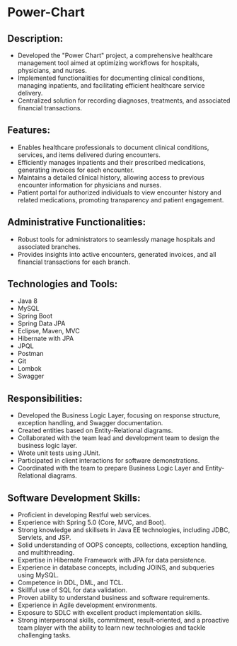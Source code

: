 # Power-Chart
## Description:
- Developed the "Power Chart" project, a comprehensive healthcare management tool aimed at optimizing workflows for hospitals, physicians, and nurses.
- Implemented functionalities for documenting clinical conditions, managing inpatients, and facilitating efficient healthcare service delivery.
- Centralized solution for recording diagnoses, treatments, and associated financial transactions.
  
## Features:
- Enables healthcare professionals to document clinical conditions, services, and items delivered during encounters.
- Efficiently manages inpatients and their prescribed medications, generating invoices for each encounter.
- Maintains a detailed clinical history, allowing access to previous encounter information for physicians and nurses.
- Patient portal for authorized individuals to view encounter history and related medications, promoting transparency and patient engagement.

## Administrative Functionalities:
- Robust tools for administrators to seamlessly manage hospitals and associated branches.
- Provides insights into active encounters, generated invoices, and all financial transactions for each branch.

## Technologies and Tools:
- Java 8
- MySQL
- Spring Boot
- Spring Data JPA
- Eclipse, Maven, MVC
- Hibernate with JPA
- JPQL
- Postman
- Git
- Lombok
- Swagger

## Responsibilities:
- Developed the Business Logic Layer, focusing on response structure, exception handling, and Swagger documentation.
- Created entities based on Entity-Relational diagrams.
- Collaborated with the team lead and development team to design the business logic layer.
- Wrote unit tests using JUnit.
- Participated in client interactions for software demonstrations.
- Coordinated with the team to prepare Business Logic Layer and Entity-Relational diagrams.

## Software Development Skills:
- Proficient in developing Restful web services.
- Experience with Spring 5.0 (Core, MVC, and Boot).
- Strong knowledge and skillsets in Java EE technologies, including JDBC, Servlets, and JSP.
- Solid understanding of OOPS concepts, collections, exception handling, and multithreading.
- Expertise in Hibernate Framework with JPA for data persistence.
- Experience in database concepts, including JOINS, and subqueries using MySQL.
- Competence in DDL, DML, and TCL.
- Skillful use of SQL for data validation.
- Proven ability to understand business and software requirements.
- Experience in Agile development environments.
- Exposure to SDLC with excellent product implementation skills.
- Strong interpersonal skills, commitment, result-oriented, and a proactive team player with the ability to learn new technologies and tackle challenging tasks.
